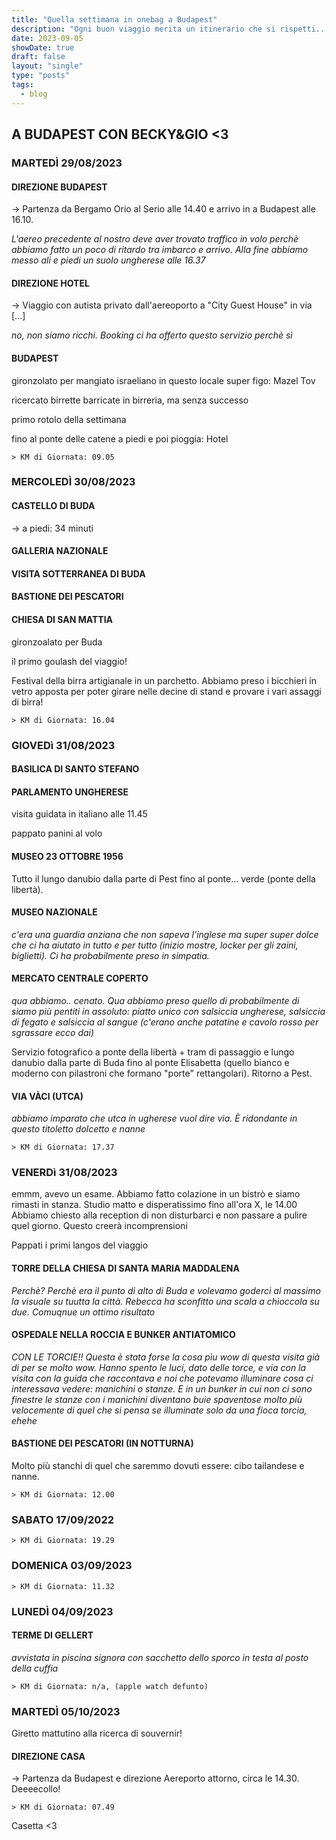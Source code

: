 ```yaml
---
title: "Quella settimana in onebag a Budapest"
description: "Ogni buon viaggio merita un itinerario che si rispetti... nel senso che sia ben fatto, non che debba necessariamente essere rispettato. Ecco, questo è l'itinerario che ha portato me e Rebecca in giro per Budapest, per una settimana, con solo uno zaino in spalla!"
date: 2023-09-05
showDate: true
draft: false
layout: "single"
type: "posts"
tags:
  - blog
---
```


## A BUDAPEST CON BECKY&GIO <3
### MARTEDÌ 29/08/2023
#### DIREZIONE BUDAPEST
  -> Partenza da Bergamo Orio al Serio alle 14.40 e arrivo in a Budapest alle 16.10.
  
  _L'aereo precedente al nostro deve aver trovato traffico in volo perchè abbiamo fatto un poco di ritardo tra imbarco e arrivo. Alla fine abbiamo messo ali e piedi un suolo ungherese alle 16.37_
  
#### DIREZIONE HOTEL
-> Viaggio con autista privato dall'aereoporto a "City Guest House" in via [...]

_no, non siamo ricchi. Booking ci ha offerto questo servizio perchè sì_
  
#### BUDAPEST
gironzolato per mangiato israeliano in questo locale super figo: Mazel Tov

ricercato birrette barricate in birreria, ma senza successo

primo rotolo della settimana

fino al ponte delle catene a piedi e poi pioggia: Hotel

    > KM di Giornata: 09.05
  
### MERCOLEDÌ 30/08/2023
#### CASTELLO DI BUDA
-> a piedi: 34 minuti

#### GALLERIA NAZIONALE
    
#### VISITA SOTTERRANEA DI BUDA
    
#### BASTIONE DEI PESCATORI
    
#### CHIESA DI SAN MATTIA
    
gironzoalato per Buda

il primo goulash del viaggio!

Festival della birra artigianale in un parchetto. Abbiamo preso i bicchieri in vetro apposta per poter girare nelle decine di stand e provare i vari assaggi di birra!
    
    > KM di Giornata: 16.04
  
### GIOVEDì 31/08/2023
  
#### BASILICA DI SANTO STEFANO
    
#### PARLAMENTO UNGHERESE

visita guidata in italiano alle 11.45

pappato panini al volo
    
#### MUSEO 23 OTTOBRE 1956
    
Tutto il lungo danubio dalla parte di Pest fino al ponte... verde (ponte della libertà).
    
#### MUSEO NAZIONALE
_c'era una guardia anziana che non sapeva l'inglese ma super super dolce che ci ha aiutato in tutto e per tutto (inizio mostre, locker per gli zaini, biglietti). Ci ha probabilmente preso in simpatia._
    
#### MERCATO CENTRALE COPERTO
_qua abbiamo.. cenato. Qua abbiamo preso quello di probabilmente di siamo più pentiti in assoluto: piatto unico con salsiccia ungherese, salsiccia di fegato e salsiccia al sangue (c'erano anche patatine e cavolo rosso per sgrassare ecco dai)_
      
Servizio fotografico a ponte della libertà + tram di passaggio e lungo danubio dalla parte di Buda fino al ponte Elisabetta (quello bianco e moderno con pilastroni che formano "porte" rettangolari). Ritorno a Pest.
    
#### VIA VÀCI (UTCA)
_abbiamo imparato che utca in ugherese vuol dire via. È ridondante in questo titoletto_
_dolcetto e nanne_
  
    > KM di Giornata: 17.37
  
### VENERDì 31/08/2023
emmm, avevo un esame. Abbiamo fatto colazione in un bistrò e siamo rimasti in stanza. Studio matto e disperatissimo fino all'ora X, le 14.00
Abbiamo chiesto alla reception di non disturbarci e non passare a pulire quel giorno. Questo creerà incomprensioni
    
Pappati i primi langos del viaggio
  
#### TORRE DELLA CHIESA DI SANTA MARIA MADDALENA
_Perchè? Perchè era il punto di alto di Buda e volevamo goderci al massimo la visuale su tuutta la città. Rebecca ha sconfitto una scala a chioccola su due. Comuqnue un ottimo risultato_
  
#### OSPEDALE NELLA ROCCIA E BUNKER ANTIATOMICO
_CON LE TORCIE!! Questa è stata forse la cosa pìu wow di questa visita già di per se molto wow. Hanno spento le luci, dato delle torce, e via con la visita con la guida che raccontava e noi che potevamo illuminare cosa ci interessava vedere: manichini o stanze. E in un bunker in cui non ci sono finestre le stanze con i manichini diventano buie spaventose molto più velocemente di quel che si pensa se illuminate solo da una fioca torcia, ehehe_
    
#### BASTIONE DEI PESCATORI (IN NOTTURNA)
    
Molto più stanchi di quel che saremmo dovuti essere: cibo tailandese e nanne.
    
    > KM di Giornata: 12.00
  
### SABATO 17/09/2022

    > KM di Giornata: 19.29

### DOMENICA 03/09/2023
  
    > KM di Giornata: 11.32
    
### LUNEDÌ 04/09/2023
  
#### TERME DI GELLERT
_avvistata in piscina signora con sacchetto dello sporco in testa al posto della cuffia_

    > KM di Giornata: n/a, (apple watch defunto)
    
### MARTEDÌ 05/10/2023
  
Giretto mattutino alla ricerca di souvernir!
    
#### DIREZIONE CASA
-> Partenza da Budapest e direzione Aereporto attorno, circa le 14.30.
Deeeecollo!
    
    > KM di Giornata: 07.49
    
Casetta <3
